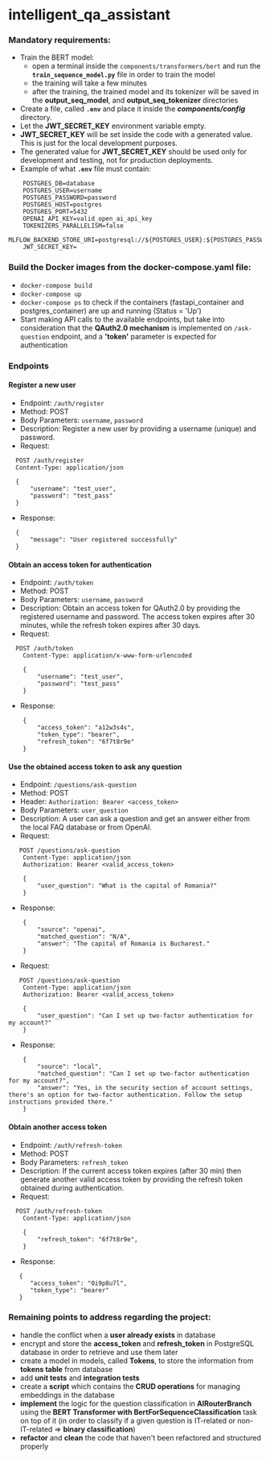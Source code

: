 # intelligent_qa_assistant

### Mandatory requirements:
- Train the BERT model:
  - open a terminal inside the `components/transformers/bert` and run the **`train_sequence_model.py`** file in order to train the model
  - the training will take a few minutes
  - after the training, the trained model and its tokenizer will be saved in the **output_seq_model**, and **output_seq_tokenizer** directories
- Create a file, called **`.env`** and place it inside the _**components/config**_ directory.
- Let the **JWT_SECRET_KEY** environment variable empty.
- **JWT_SECRET_KEY** will be set inside the code with a generated value. This is just for the local development purposes. 
- The generated value for **JWT_SECRET_KEY** should be used only for development and testing, not for production deployments.
- Example of what **`.env`** file must contain:

```
    POSTGRES_DB=database
    POSTGRES_USER=username
    POSTGRES_PASSWORD=password
    POSTGRES_HOST=postgres
    POSTGRES_PORT=5432
    OPENAI_API_KEY=valid_open_ai_api_key
    TOKENIZERS_PARALLELISM=false
    MLFLOW_BACKEND_STORE_URI=postgresql://${POSTGRES_USER}:${POSTGRES_PASSWORD}@${POSTGRES_HOST}:${POSTGRES_PORT}/postgres
    JWT_SECRET_KEY=
```

### Build the Docker images from the docker-compose.yaml file:
- `docker-compose build`
- `docker-compose up`
- `docker-compose ps` to check if the containers (fastapi_container and postgres_container) are up and running (Status = 'Up')
- Start making API calls to the available endpoints, but take into consideration that the **QAuth2.0 mechanism** is implemented on `/ask-question` endpoint, and a **'token'** parameter is expected for authentication

### Endpoints

#### Register a new user
 - Endpoint: `/auth/register` 
 - Method: POST
 - Body Parameters: `username`, `password`
 - Description: Register a new user by providing a username (unique) and password.
 - Request:
 
```
  POST /auth/register
  Content-Type: application/json
  
  {
      "username": "test_user",
      "password": "test_pass"
  }
```
 - Response:
 
```
  {
      "message": "User registered successfully"
  }
```

#### Obtain an access token for authentication

 - Endpoint: `/auth/token`
 - Method: POST 
 - Body Parameters: `username`, `password`
 - Description: Obtain an access token for QAuth2.0 by providing the registered username and password. The access token expires after 30 minutes, while the refresh token expires after 30 days.
 - Request: 
 
```
  POST /auth/token
    Content-Type: application/x-www-form-urlencoded
    
    {
        "username": "test_user",
        "password": "test_pass"
    }
```
 - Response:
  
```
    {
        "access_token": "a12w3s4s",
        "token_type": "bearer",
        "refresh_token": "6f7t8r9e"
    }
```

#### Use the obtained access token to ask any question 

 - Endpoint: `/questions/ask-question`
 - Method: POST 
 - Header: `Authorization: Bearer <access_token>`
 - Body Parameters: `user_question`
 - Description: A user can ask a question and get an answer either from the local FAQ database or from OpenAI.
 - Request: 
 
```
   POST /questions/ask-question
    Content-Type: application/json
    Authorization: Bearer <valid_access_token>
    
    {
        "user_question": "What is the capital of Romania?"
    }
```
 - Response: 
 
```
    {
        "source": "openai",
        "matched_question": "N/A",
        "answer": "The capital of Romania is Bucharest."
    }
```

 - Request: 
 
```
   POST /questions/ask-question
    Content-Type: application/json
    Authorization: Bearer <valid_access_token>
    
    {
        "user_question": "Can I set up two-factor authentication for my account?"
    }
```
 - Response: 
 
```
    {
        "source": "local",
        "matched_question": "Can I set up two-factor authentication for my account?",
        "answer": "Yes, in the security section of account settings, there's an option for two-factor authentication. Follow the setup instructions provided there."
    }
```

#### Obtain another access token

 - Endpoint: `/auth/refresh-token`
 - Method: POST 
 - Body Parameters: `refresh_token`
 - Description: If the current access token expires (after 30 min) then generate another valid access token by providing the refresh token obtained during authentication.
 - Request: 
 
```
  POST /auth/refresh-token
    Content-Type: application/json
    
    {
        "refresh_token": "6f7t8r9e",
    }
```
 - Response: 
 
```
   {
      "access_token": "0i9p8u7l",
      "token_type": "bearer"
   }
```

### Remaining points to address regarding the project:
- handle the conflict when a **user already exists** in database
- encrypt and store the **access_token** and **refresh_token** in PostgreSQL database in order to retrieve and use them later
- create a model in models, called **Tokens**, to store the information from **tokens table** from database
- add **unit tests** and **integration tests**
- create a **script** which contains the **CRUD operations** for managing embeddings in the database
- **implement** the logic for the question classification in **AIRouterBranch** using the **BERT Transformer with BertForSequenceClassification** task on top of it (in order to classify if a given question is IT-related or non-IT-related => **binary classification**)
- **refactor** and **clean** the code that haven't been refactored and structured properly

